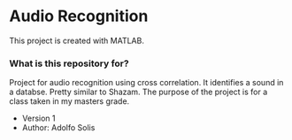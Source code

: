 # Audio Recognition #

This project is created with MATLAB.

### What is this repository for? ###

Project for audio recognition using cross correlation. It identifies a sound in a databse.
Pretty similar to Shazam. The purpose of the project is for a class taken in my masters grade.

* Version 1
* Author: Adolfo Solis